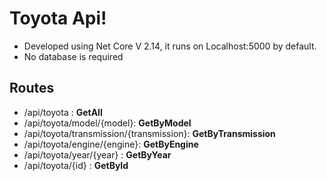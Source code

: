# Toyota Api!

 - Developed using Net Core V 2.14, it runs on Localhost:5000 by default.
 - No database is required



## Routes

- /api/toyota : **GetAll**
- /api/toyota/model/{model}: **GetByModel**
- /api/toyota/transmission/{transmission}: **GetByTransmission**
- /api/toyota/engine/{engine}: **GetByEngine**
- /api/toyota/year/{year} : **GetByYear**
- /api/toyota/{id} : **GetById**


